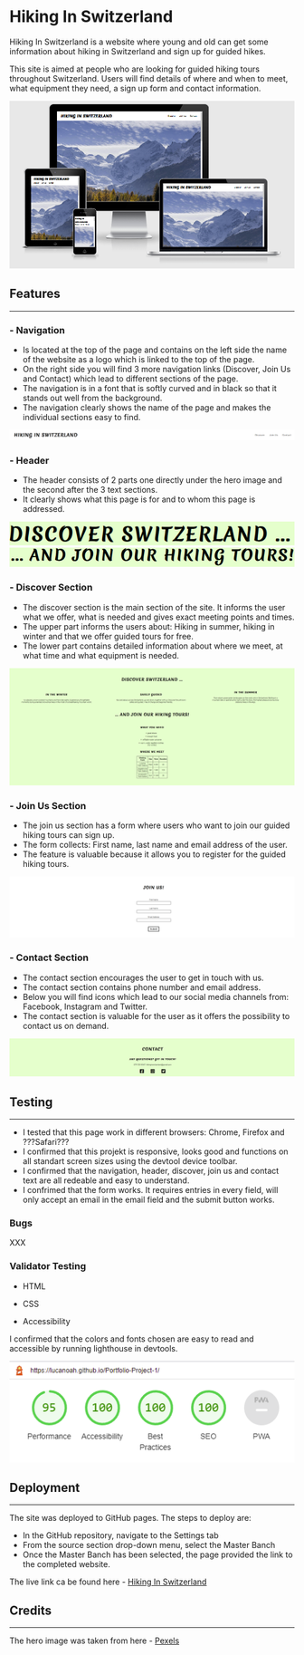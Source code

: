 # Hiking In Switzerland
Hiking In Switzerland is a website where young and old can get some information about hiking in Switzerland and sign up for guided hikes.

This site is aimed at people who are looking for guided hiking tours throughout Switzerland. Users will find details of where and when to meet, what equipment they need, a sign up form and contact information.

![Screenshot of the website on several screen sizes](assets/images/screenshot_readme1.PNG?raw=true)

## Features
---

### - Navigation
- Is located at the top of the page and contains on the left side the name of the website as a logo which is linked to the top of the page.
- On the right side you will find 3 more navigation links (Discover, Join Us and Contact) which lead to different sections of the page.
- The navigation is in a font that is softly curved and in black so that it stands out well from the background.
- The navigation clearly shows the name of the page and makes the individual sections easy to find.

![Screenshot of the website on several screen sizes](assets/images/screenshot_readme2.PNG?raw=true)

### - Header
- The header consists of 2 parts one directly under the hero image and the second after the 3 text sections.
- It  clearly shows what this page is for and to whom this page is addressed.

![Screenshot of the website on several screen sizes](assets/images/screenshot_readme3.PNG?raw=true)
![Screenshot of the website on several screen sizes](assets/images/screenshot_readme4.PNG?raw=true)

### - Discover Section
- The discover section is the main section of the site. It informs the user what we offer, what is needed and gives exact meeting points and times.
- The upper part informs the users about: Hiking in summer, hiking in winter and that we offer guided tours for free.
- The lower part contains detailed information about where we meet, at what time and what equipment is needed.

![Screenshot of the website on several screen sizes](assets/images/screenshot_readme5.PNG?raw=true)

### - Join Us Section
- The join us section has a form where users who want to join our guided hiking tours can sign up.
- The form collects: First name, last name and email address of the user.
- The feature is valuable because it allows you to register for the guided hiking tours.

![Screenshot of the website on several screen sizes](assets/images/screenshot_readme6.PNG?raw=true)

### - Contact Section
- The contact section encourages the user to get in touch with us.
- The contact section contains phone number and email address.
- Below you will find icons which lead to our social media channels from: Facebook, Instagram and Twitter.
- The contact section is valuable for the user as it offers the possibility to contact us on demand.

![Screenshot of the website on several screen sizes](assets/images/screenshot_readme7.PNG?raw=true)

## Testing
---

- I tested that this page work in different browsers: Chrome, Firefox and ???Safari???
- I confirmed that this projekt is responsive, looks good and functions on all standart screen sizes using the devtool device toolbar.
- I confirmed that the navigation, header, discover, join us and contact text are all redeable and easy to understand.
- I confrimed that the form works. It requires entries in every field, will only accept an email in the email field and the submit button works.

### Bugs

XXX

### Validator Testing

- HTML
- CSS

- Accessibility

I confirmed that the colors and fonts chosen are easy to read and accessible by running lighthouse in devtools.

![Screenshot of the website on several screen sizes](assets/images/screenshot_readme8.PNG?raw=true)

## Deployment
---

The site was deployed to GitHub pages. The steps to deploy are:
- In the GitHub repository, navigate to the Settings tab
- From the source section drop-down menu, select the Master Banch
- Once the Master Banch has been selected, the page provided the link to the completed website.

The live link ca be found here - [Hiking In Switzerland](https://lucanoah.github.io/Portfolio-Project-1/)

## Credits
---

The hero image was taken from here - [Pexels](https://www.pexels.com/)